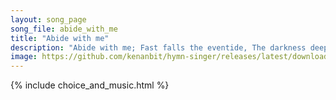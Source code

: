 ```yaml
---
layout: song_page
song_file: abide_with_me
title: "Abide with me"
description: "Abide with me; Fast falls the eventide, The darkness deepens; Lord, with me abide! When other helpers fail, and comforts flee, Help of the helpless, o... english theist 4part musicbyother textbyother evening death"
image: https://github.com/kenanbit/hymn-singer/releases/latest/download/abide_with_me-trad.png
---
```


{% include choice_and_music.html %}